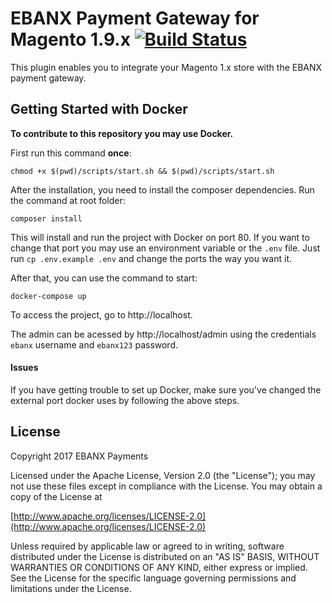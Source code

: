 # EBANX Payment Gateway for Magento 1.9.x [![Build Status](https://api.travis-ci.org/ebanx/magento-gateway-ebanx.svg)](https://travis-ci.org/ebanx/magento-gateway-ebanx)

This plugin enables you to integrate your Magento 1.x store with the EBANX payment gateway.

## Getting Started with Docker

**To contribute to this repository you may use Docker.**

First run this command **once**:
```
chmod +x $(pwd)/scripts/start.sh && $(pwd)/scripts/start.sh
```

After the installation, you need to install the composer dependencies. Run the command at root folder:
```
composer install
```

This will install and run the project with Docker on port 80.
If you want to change that port you may use an environment variable or the `.env` file. Just run `cp .env.example .env` and change the ports the way you want it.

After that, you can use the command to start:
```
docker-compose up
```

To access the project, go to http://localhost.

The admin can be acessed by http://localhost/admin using the credentials `ebanx` username and `ebanx123` password.

#### Issues

If you have getting trouble to set up Docker, make sure you've changed the external port docker uses by following the above steps.

## License

Copyright 2017 EBANX Payments

Licensed under the Apache License, Version 2.0 (the "License");
you may not use these files except in compliance with the License.
You may obtain a copy of the License at

   [http://www.apache.org/licenses/LICENSE-2.0](http://www.apache.org/licenses/LICENSE-2.0)

Unless required by applicable law or agreed to in writing, software
distributed under the License is distributed on an "AS IS" BASIS,
WITHOUT WARRANTIES OR CONDITIONS OF ANY KIND, either express or implied.
See the License for the specific language governing permissions and
limitations under the License.
